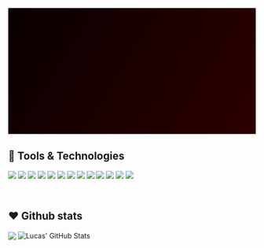 <img src="https://raw.githubusercontent.com/LucasHazardous/LucasHazardous/main/header.png" width="1024px" height="256px"/>

<br />

## 🔪 Tools & Technologies

![](https://img.shields.io/badge/OS-Linux-informational?style=plastic&logo=linux&logoColor=white&color=f50025)
![](https://img.shields.io/badge/Editor-IntelliJ_IDEA-informational?style=plastic&logo=intellij-idea&logoColor=white&color=f50025)
![](https://img.shields.io/badge/Code-Python-informational?style=plastic&logo=python&logoColor=white&color=f50025)
![](https://img.shields.io/badge/Code-JavaScript-informational?style=plastic&logo=javascript&logoColor=white&color=f50025)
![](https://img.shields.io/badge/Code-Go-informational?style=plastic&logo=go&logoColor=white&color=f50025)
![](https://img.shields.io/badge/Code-Java-informational?style=plastic&logo=java&logoColor=white&color=f50025)
![](https://img.shields.io/badge/Code-PHP-informational?style=plastic&logo=php&logoColor=white&color=f50025)
![](https://img.shields.io/badge/Framework-Vue-informational?style=plastic&logo=vue.js&logoColor=white&color=f50025)
![](https://img.shields.io/badge/Shell-Bash-informational?style=plastic&logo=gnu-bash&logoColor=white&color=f50025)
![](https://img.shields.io/badge/Tool-Docker-informational?style=plastic&logo=docker&logoColor=white&color=f50025)
![](https://img.shields.io/badge/Tool-GIMP-informational?style=plastic&logo=gimp&logoColor=white&color=f50025)
![](https://img.shields.io/badge/Tool-Blender-informational?style=plastic&logo=blender&logoColor=white&color=f50025)
![](https://img.shields.io/badge/Databse-MongoDB-informational?style=plastic&logo=mongodb&logoColor=white&color=f50025)

<br />

## ❤️ Github stats

<img align="center" src="https://github-readme-stats.vercel.app/api/top-langs/?username=LucasHazardous&title_color=f50025&text_color=f50025&icon_color=f50025&bg_color=1d1f21&langs_count=3" />

<img align="center" src="https://github-readme-stats.vercel.app/api?username=LucasHazardous&show_icons=true&line_height=27&count_private=true&title_color=f50025&text_color=ebebeb&icon_color=f50025&bg_color=1d1f21" alt="Lucas' GitHub Stats" />